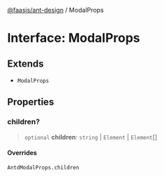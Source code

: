[@faasjs/ant-design](../README.md) / ModalProps

# Interface: ModalProps

## Extends

- `ModalProps`

## Properties

### children?

> `optional` **children**: `string` \| `Element` \| `Element`[]

#### Overrides

`AntdModalProps.children`

